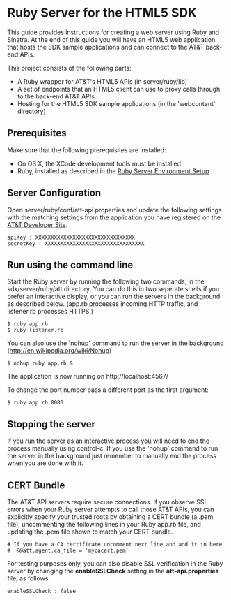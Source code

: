 Ruby Server for the HTML5 SDK
===

This guide provides instructions for creating a web server using Ruby and Sinatra. At the end of this guide you will have an HTML5 web application that hosts the SDK sample applications and can connect to the AT&T back-end APIs.

This project consists of the following parts:

 - A Ruby wrapper for AT&T's HTML5 APIs (in server/ruby/lib)
 - A set of endpoints that an HTML5 client can use to proxy calls through to the back-end AT&T APIs.
 - Hosting for the HTML5 SDK sample applications (in the 'webcontent' directory)

 
Prerequisites
----

Make sure that the following prerequisites are installed:

 - On OS X, the XCode development tools must be installed
 - Ruby, installed as described in the [Ruby Server Environment Setup](#!/guide/server_ruby_env)
   

Server Configuration
---

Open server/ruby/conf/att-api.properties and update the following settings with the matching settings from the application you have registered on the [AT&T Developer Site](http://developer.att.com).

    apiKey : XXXXXXXXXXXXXXXXXXXXXXXXXXXXXXXX
    secretKey : XXXXXXXXXXXXXXXXXXXXXXXXXXXXXXXX


Run using the command line
---

Start the Ruby server by running the following two commands, in the sdk/server/ruby/att directory. You can do this in two seperate shells if you prefer an interactive display, or you can run the servers in the background as described below. (app.rb processes incoming HTTP traffic, and listener.rb processes HTTPS.)

    $ ruby app.rb
    $ ruby listener.rb

You can also use the 'nohup' command to run the server in the background (<http://en.wikipedia.org/wiki/Nohup>)

    $ nohup ruby app.rb &

The application is now running on http://localhost:4567/

To change the port number pass a different port as the first argument:

    $ ruby app.rb 8080


Stopping the server
---

If you run the server as an interactive process you will need to end the process manually using control-c.
If you use the 'nohup' command to run the server in the background just remember to manually end the process when you are done with it.

CERT Bundle
---

The AT&T API servers require secure connections. If you observe SSL errors when your Ruby server attempts to call those AT&T APIs, you can explicitly specify your trusted roots by obtaining a CERT bundle (a .pem file), uncommenting the following lines in your Ruby app.rb file, and updating the .pem file shown to match your CERT bundle.

	# If you have a CA certificate uncomment next line and add it in here
	#  @@att.agent.ca_file = 'mycacert.pem'

For testing purposes only, you can also disable SSL verification in the Ruby server by changing the **enableSSLCheck** setting in the **att-api.properties** file, as follows:

	enableSSLCheck : false
